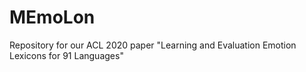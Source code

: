 # MEmoLon
Repository for our ACL 2020 paper "Learning and Evaluation Emotion Lexicons for 91 Languages"
